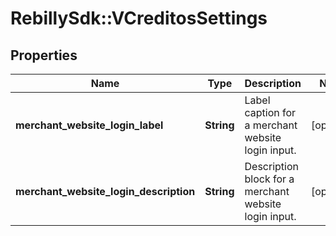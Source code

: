 # RebillySdk::VCreditosSettings

## Properties
Name | Type | Description | Notes
------------ | ------------- | ------------- | -------------
**merchant_website_login_label** | **String** | Label caption for a merchant website login input. | [optional] 
**merchant_website_login_description** | **String** | Description block for a merchant website login input. | [optional] 

